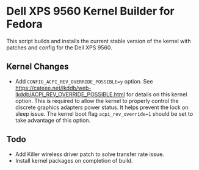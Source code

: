 Dell XPS 9560 Kernel Builder for Fedora
=======================================

This script builds and installs the current stable version of the kernel with
patches and config for the Dell XPS 9560.

Kernel Changes
--------------

- Add `CONFIG_ACPI_REV_OVERRIDE_POSSIBLE=y` option. See 
https://cateee.net/lkddb/web-lkddb/ACPI_REV_OVERRIDE_POSSIBLE.html for details
on this kernel option. This is required to allow the kernel to properly
control the discrete graphics adapters power status. It helps prevent the lock
on sleep issue. The kernel boot flag `acpi_rev_override=1` should be set to
take advantage of this option.


Todo
----

- Add Killer wireless driver patch to solve transfer rate issue.
- Install kernel packages on completion of build.
